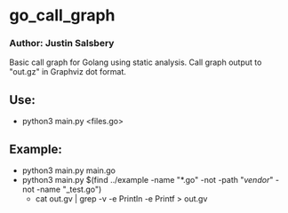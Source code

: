 # go_call_graph
### Author: Justin Salsbery
Basic call graph for Golang using static analysis. Call graph output to "out.gz" in Graphviz dot format.
## Use:
- python3 main.py <files.go>
## Example:
- python3 main.py main.go
- python3 main.py $(find ../example -name "*.go" -not -path "*vendor*" -not -name "_test.go")
    - cat out.gv | grep -v -e Println -e Printf > out.gv
